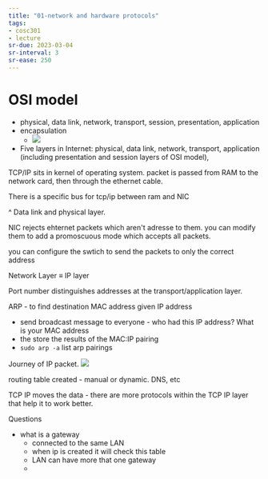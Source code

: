 ```yaml
---
title: "01-network and hardware protocols"
tags: 
- cosc301
- lecture
sr-due: 2023-03-04
sr-interval: 3
sr-ease: 250
---
```



# OSI model
- physical, data link, network, transport, session, presentation, application
- encapsulation
	- ![](https://i.imgur.com/jOSWdJ4.png)
- Five layers in Internet: physical, data link, network, transport, application (including presentation and session layers of OSI model),

TCP/IP sits in kernel of operating system. packet is passed from RAM to the network card, then through the ethernet cable.

There is a specific bus for tcp/ip between ram and NIC

^ Data link and physical layer.

NIC rejects ehternet packets which aren't adresse to them. you can modify them to add a promoscuous mode which accepts all packets.

you can configure the swtich to send the packets to only the correct address

Network Layer ≡ IP layer

Port number distinguishes addresses at the transport/application layer. 

ARP - to find destination MAC address given IP address
- send broadcast message to everyone - who had this IP address? What is your MAC address
- the store the results of the MAC:IP pairing
- `sudo arp -a` list arp pairings

Journey of IP packet. ![](https://i.imgur.com/TKw5s1Y.png)

routing table created - manual or dynamic. DNS, etc

TCP IP moves the data - there are more protocols within the TCP IP layer that help it to work better.

Questions
- what is a gateway
	- connected to the same LAN
	- when ip is created it will check this table
	- LAN can have more that one gateway
	- 